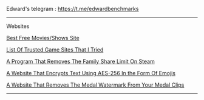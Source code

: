 Edward's telegram : https://t.me/edwardbenchmarks


_____________________________________________________________________

Websites


[Best Free Movies/Shows Site](https://stream.majesty.lol)

[List Of Trusted Game Sites That I Tried](https://pastebin.com/ZzH3fDq8)

[A Program That Removes The Family Share Limit On Steam ](https://github.com/acidicoala/Koalageddon2)

[A Website That Encrypts Text Using AES-256 In the Form Of Emojis](https://cryptoji.com/)

[A Website That Removes The Medal Watermark From Your Medal Clips ](https://medalbypass.vercel.app/)

_____________________________________________________________________
